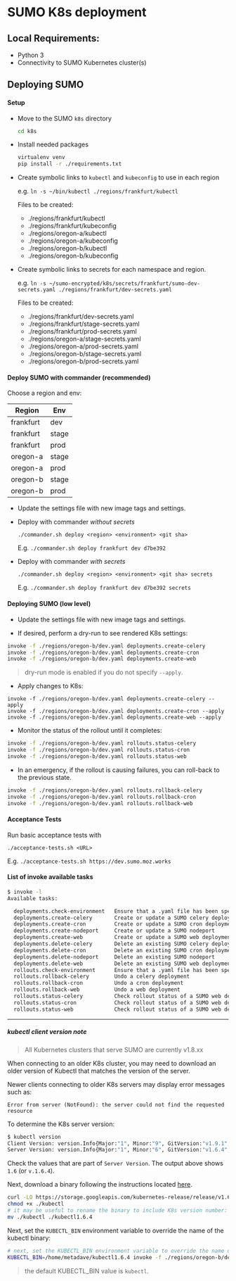 # SUMO K8s deployment

## Local Requirements:

- Python 3
- Connectivity to SUMO Kubernetes cluster(s)

## Deploying SUMO

#### Setup

- Move to the SUMO `k8s` directory

  ```sh
  cd k8s
  ```

- Install needed packages

  ```sh
  virtualenv venv
  pip install -r ./requirements.txt
  ```

- Create symbolic links to `kubectl` and `kubeconfig` to use in each region

  e.g. `ln -s ~/bin/kubectl ./regions/frankfurt/kubectl`

  Files to be created:
    - ./regions/frankfurt/kubectl
    - ./regions/frankfurt/kubeconfig
    - ./regions/oregon-a/kubectl
    - ./regions/oregon-a/kubeconfig
    - ./regions/oregon-b/kubectl
    - ./regions/oregon-b/kubeconfig

- Create symbolic links to secrets for each namespace and region.

  e.g. `ln -s ~/sumo-encrypted/k8s/secrets/frankfurt/sumo-dev-secrets.yaml ./regions/frankfurt/dev-secrets.yaml`

  Files to be created:
    - ./regions/frankfurt/dev-secrets.yaml
    - ./regions/frankfurt/stage-secrets.yaml
    - ./regions/frankfurt/prod-secrets.yaml
    - ./regions/oregon-a/stage-secrets.yaml
    - ./regions/oregon-a/prod-secrets.yaml
    - ./regions/oregon-b/stage-secrets.yaml
    - ./regions/oregon-b/prod-secrets.yaml


#### Deploy SUMO with commander (recommended)

Choose a region and env:

| Region  | Env  |
|---|---|
| frankfurt  | dev  |
| frankfurt  | stage |
| frankfurt  | prod |
| oregon-a  | stage |
| oregon-a  | prod |
| oregon-b  | stage |
| oregon-b  | prod |


- Update the settings file with new image tags and settings.

- Deploy with commander *without secrets*

  `./commander.sh deploy <region> <environment> <git sha>`

  E.g. `./commander.sh deploy frankfurt dev d7be392`

- Deploy with commander *with secrets*

  `./commander.sh deploy <region> <environment> <git sha> secrets`

  E.g. `./commander.sh deploy frankfurt dev d7be392 secrets`


#### Deploying SUMO (low level)

- Update the settings file with new image tags and settings.

- If desired, perform a dry-run to see rendered K8s settings:

```sh
invoke -f ./regions/oregon-b/dev.yaml deployments.create-celery
invoke -f ./regions/oregon-b/dev.yaml deployments.create-cron
invoke -f ./regions/oregon-b/dev.yaml deployments.create-web
```

> dry-run mode is enabled if you do not specify `--apply`.

- Apply changes to K8s:

```
invoke -f ./regions/oregon-b/dev.yaml deployments.create-celery --apply
invoke -f ./regions/oregon-b/dev.yaml deployments.create-cron --apply
invoke -f ./regions/oregon-b/dev.yaml deployments.create-web --apply
```

- Monitor the status of the rollout until it completes:

```sh
invoke -f ./regions/oregon-b/dev.yaml rollouts.status-celery
invoke -f ./regions/oregon-b/dev.yaml rollouts.status-cron
invoke -f ./regions/oregon-b/dev.yaml rollouts.status-web
```

- In an emergency, if the rollout is causing failures, you can roll-back to the previous state.

```sh
invoke -f ./regions/oregon-b/dev.yaml rollouts.rollback-celery
invoke -f ./regions/oregon-b/dev.yaml rollouts.rollback-cron
invoke -f ./regions/oregon-b/dev.yaml rollouts.rollback-web
```

#### Acceptance Tests

Run basic acceptance tests with

  `./acceptance-tests.sh <URL>`

  E.g. `./acceptance-tests.sh https://dev.sumo.moz.works`


#### List of invoke available tasks

```sh
$ invoke -l
Available tasks:

  deployments.check-environment   Ensure that a .yaml file has been specified
  deployments.create-celery       Create or update a SUMO celery deployment
  deployments.create-cron         Create or update a SUMO cron deployment
  deployments.create-nodeport     Create or update a SUMO nodeport
  deployments.create-web          Create or update a SUMO web deployment
  deployments.delete-celery       Delete an existing SUMO celery deployment
  deployments.delete-cron         Delete an existing SUMO cron deployment
  deployments.delete-nodeport     Delete an existing SUMO nodeport
  deployments.delete-web          Delete an existing SUMO web deployment
  rollouts.check-environment      Ensure that a .yaml file has been specified
  rollouts.rollback-celery        Undo a celery deployment
  rollouts.rollback-cron          Undo a cron deployment
  rollouts.rollback-web           Undo a web deployment
  rollouts.status-celery          Check rollout status of a SUMO web deployment
  rollouts.status-cron            Check rollout status of a SUMO web deployment
  rollouts.status-web             Check rollout status of a SUMO web deployment
```

----

##### kubectl client version note

>All Kubernetes clusters that serve SUMO are currently v1.8.xx

When connecting to an older K8s cluster, you may need to download an older version of Kubectl that matches the version of the server.

Newer clients connecting to older K8s servers may display error messages such as:

    Error from server (NotFound): the server could not find the requested resource


To determine the K8s server version:

```sh
$ kubectl version
Client Version: version.Info{Major:"1", Minor:"9", GitVersion:"v1.9.1", GitCommit:"3a1c9449a956b6026f075fa3134ff92f7d55f812", GitTreeState:"clean", BuildDate:"2018-01-04T11:52:23Z", GoVersion:"go1.9.2", Compiler:"gc", Platform:"linux/amd64"}
Server Version: version.Info{Major:"1", Minor:"6", GitVersion:"v1.6.4", GitCommit:"d6f433224538d4f9ca2f7ae19b252e6fcb66a3ae", GitTreeState:"clean", BuildDate:"2017-05-19T18:33:17Z", GoVersion:"go1.7.5", Compiler:"gc", Platform:"linux/amd64"}
```

Check the values that are part of `Server Version`. The output above shows `1.6` (or `v.1.6.4`).

Next, download a binary following the instructions located [here](https://kubernetes.io/docs/tasks/tools/install-kubectl/).

```sh
curl -LO https://storage.googleapis.com/kubernetes-release/release/v1.6.4/bin/linux/amd64/kubectl
chmod +x ./kubectl
# it may be useful to rename the binary to include K8s version number:
mv ./kubectl ./kubectl1.6.4
```

Next, set the `KUBECTL_BIN` environment variable to override the name of the kubectl binary:

```sh
# next, set the KUBECTL_BIN environment variable to override the name of the kubectl binary:
KUBECTL_BIN=/home/metadave/kubectl1.6.4 invoke -f ./regions/oregon-b/dev.yaml deployments.create-web --apply
```

> the default KUBECTL_BIN value is `kubectl`.
